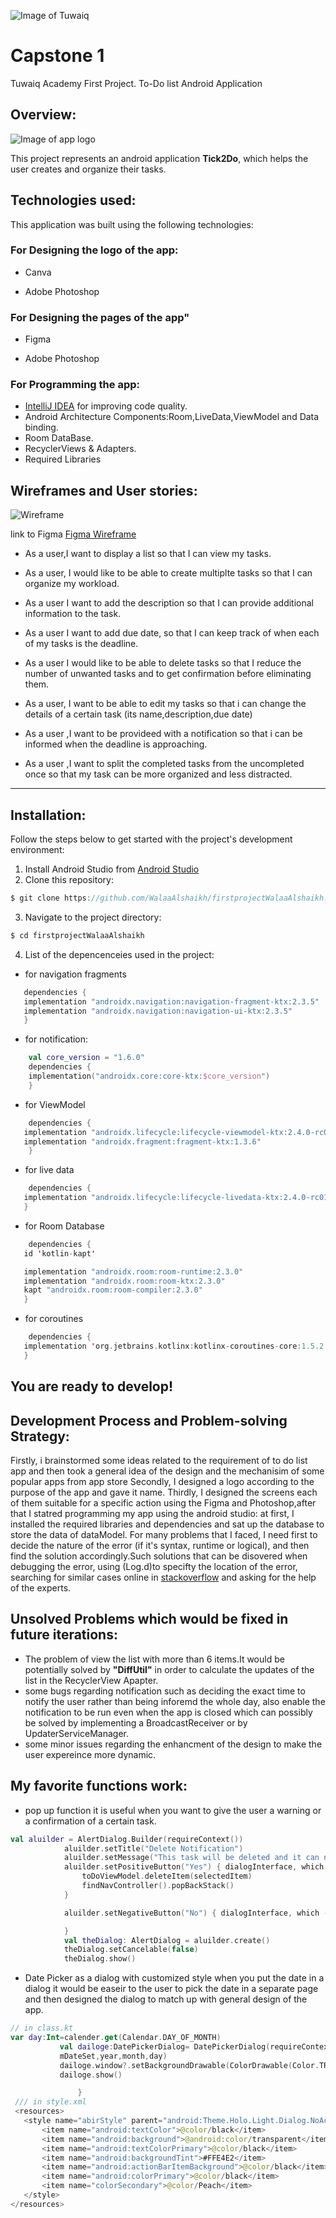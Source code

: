 ![Image of Tuwaiq](https://camo.githubusercontent.com/37ca472e2afb74974a0314d89af8f470422a79582bed0d188f9927777230195d/68747470733a2f2f6c61756e63682e73612f6173736574732f696d616765732f6c6f676f732f7475776169712d61636164656d792d6c6f676f2e737667)
# Capstone 1 
Tuwaiq Academy First Project.
To-Do list Android Application
## Overview:
![Image of app logo](https://g.top4top.io/p_2132buy3s1.png)


This project represents an android application **Tick2Do**, which helps the user creates and organize their tasks.
## Technologies used:
This application was built using the following technologies:
### For Designing the logo of the app:
* Canva

* Adobe Photoshop
### For Designing the pages of the app"
* Figma 

* Adobe Photoshop
### For Programming the app:
* [IntelliJ IDEA](https://www.jetbrains.com/idea/download/#section=windows) for improving code quality.
* Android Architecture Components:Room,LiveData,ViewModel and Data binding.
* Room DataBase.
* RecyclerViews & Adapters.
* Required Libraries

## Wireframes and User stories:

![Wireframe](https://e.top4top.io/p_2133dqw8r1.png)

link to Figma [Figma Wireframe](https://www.figma.com/file/tiecglTdYusR5nzChiX7OM/Tick2Do?node-id=0%3A1)


- As a user,I want to display a list so that I can view my tasks.

- As a user, I would like to be able to create multiplte tasks so that I can organize my workload.

- As a user I want to add the description so that I can provide additional information to the task.

- As a user I want to add due date, so that I can keep track of when each of my tasks is the deadline.

- As a user I would like to be able to delete tasks so that I reduce the number of unwanted tasks and to get confirmation before eliminating them.

- As a user, I want to be able to edit my tasks so that i can change the details of a certain task (its name,description,due date)

- As a user ,I want to be provideed with a notification so that i can be informed when the deadline is approaching.

- As a user ,I want to split the completed tasks from the uncompleted once so that my task can be more organized and less distracted.
-------------------------------------------------------------------------
## Installation:
Follow the steps below to get started with the project's development environment:
1. Install Android Studio from [Android Studio](https://developer.android.com/studio?gclid=Cj0KCQjw5oiMBhDtARIsAJi0qk2WOPjxp2Wij5sgO3bAK6Rp18zrs4Y0L5S6W89Fk7OClhAiVuNr1mgaAsT-EALw_wcB&gclsrc=aw.ds)
2. Clone this repository:
 ```kotlin 
 $ git clone https://github.com/WalaaAlshaikh/firstprojectWalaaAlshaikh.git
 ```
3. Navigate to the project directory:
 ```kotlin 
 $ cd firstprojectWalaaAlshaikh
 ```
 4. List of the depencenceies used in the project:
   * for navigation fragments
 ```kotlin
    dependencies {
    implementation "androidx.navigation:navigation-fragment-ktx:2.3.5"
    implementation "androidx.navigation:navigation-ui-ktx:2.3.5"
    }
``` 

   * for notification:
```kotlin
    val core_version = "1.6.0"
    dependencies {
    implementation("androidx.core:core-ktx:$core_version")
    }
```
    
   * for ViewModel
```kotlin
    dependencies {
   implementation "androidx.lifecycle:lifecycle-viewmodel-ktx:2.4.0-rc01"
   implementation "androidx.fragment:fragment-ktx:1.3.6"
    }
```
   * for live data
```kotlin
    dependencies { 
   implementation "androidx.lifecycle:lifecycle-livedata-ktx:2.4.0-rc01"
   }
```
   * for Room Database
```kotlin
    dependencies { 
   id 'kotlin-kapt'

   implementation "androidx.room:room-runtime:2.3.0"
   implementation "androidx.room:room-ktx:2.3.0"
   kapt "androidx.room:room-compiler:2.3.0"
   }
```
   * for coroutines
```kotlin
    dependencies { 
   implementation 'org.jetbrains.kotlinx:kotlinx-coroutines-core:1.5.2'
   }
```

 You are ready to develop!
 -----------------------------------------------------------------
 
## Development Process and Problem-solving Strategy:
Firstly, i brainstormed some ideas related to the requirement of to do list app and then took a general idea of the design and the mechanisim of some popular apps from app store
Secondly, I designed a logo according to the purpose of the app and gave it name.
Thirdly, I designed the screens each of them suitable for a specific action using the Figma and Photoshop,after that I statred programming my app using the android studio: at first, I installed the required libraries and dependencies and sat up the database to store the data of dataModel.
For many problems that I faced, I need first to decide the nature of the error (if it's syntax, runtime or logical), and then find the solution accordingly.Such solutions that can be disovered when debugging the error, using (Log.d)to specifty the location of the error, searching for similar cases online in [stackoverflow](https://stackoverflow.com/) and asking for the help of the experts.
## Unsolved Problems which would be fixed in future iterations:
* The problem of view the list with more than 6 items.It would be potentially solved by **"DiffUtil"** in order to calculate the updates of the list in the RecyclerView Apapter.
* some bugs regarding notification such as deciding the exact time to notify the user rather than being inforemd the whole day, also enable the notification to be run even when the app is closed which can possibly be solved by implementing a BroadcastReceiver or by UpdaterServiceManager.
* some minor issues regarding the enhancment of the design to make the user expereince more dynamic.

## My favorite functions work:
* pop up function
it is useful when you want to give the user a warning or a confirmation of a certain task.
```kotlin
val aluilder = AlertDialog.Builder(requireContext())
            aluilder.setTitle("Delete Notification")
            aluilder.setMessage("This task will be deleted and it can not be undone \n Are you sure you want to do this")
            aluilder.setPositiveButton("Yes") { dialogInterface, which ->
                toDoViewModel.deleteItem(selectedItem)
                findNavController().popBackStack()
            }

            aluilder.setNegativeButton("No") { dialogInterface, which ->

            }
            val theDialog: AlertDialog = aluilder.create()
            theDialog.setCancelable(false)
            theDialog.show()
```            
* Date Picker as a dialog with customized style
when you put the date in a dialog it would be easeir to the user to pick the date in a separate page and then designed the dialog to match up with general design of the app.
 ```kotlin
 // in class.kt
 var day:Int=calender.get(Calendar.DAY_OF_MONTH)
            val dailoge:DatePickerDialog= DatePickerDialog(requireContext(),R.style.abirStyle,
            mDateSet,year,month,day)
            dailoge.window?.setBackgroundDrawable(ColorDrawable(Color.TRANSPARENT))
            dailoge.show()

                }
  /// in style.xml
  <resources>
    <style name="abirStyle" parent="android:Theme.Holo.Light.Dialog.NoActionBar.MinWidth">
        <item name="android:textColor">@color/black</item>
        <item name="android:background">@android:color/transparent</item>
        <item name="android:textColorPrimary">@color/black</item>
        <item name="android:backgroundTint">#FFE4E2</item>
        <item name="android:actionBarItemBackground">@color/black</item>
        <item name="android:colorPrimary">@color/black</item>
        <item name="colorSecondary">@color/Peach</item>
    </style>
</resources>
```
